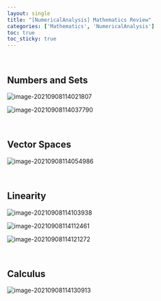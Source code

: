 ```yaml
---
layout: single
title: "[NumericalAnalysis] Mathematics Review"
categories: ['Mathematics', 'NumericalAnalysis']
toc: true
toc_sticky: true
---
```




<br>

## Numbers and Sets

![image-20210908114021807](C:\Users\user\AppData\Roaming\Typora\typora-user-images\image-20210908114021807.png)

![image-20210908114037790](C:\Users\user\AppData\Roaming\Typora\typora-user-images\image-20210908114037790.png)

<br>

## Vector Spaces

![image-20210908114054986](C:\Users\user\AppData\Roaming\Typora\typora-user-images\image-20210908114054986.png)

<br>

## Linearity

![image-20210908114103938](C:\Users\user\AppData\Roaming\Typora\typora-user-images\image-20210908114103938.png)

![image-20210908114112461](C:\Users\user\AppData\Roaming\Typora\typora-user-images\image-20210908114112461.png)

![image-20210908114121272](C:\Users\user\AppData\Roaming\Typora\typora-user-images\image-20210908114121272.png)

<br>

## Calculus

![image-20210908114130913](C:\Users\user\AppData\Roaming\Typora\typora-user-images\image-20210908114130913.png)

